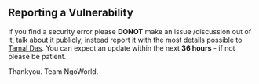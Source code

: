 ## Reporting a Vulnerability

If you find a security error please **DONOT** make an issue /discussion out of it, talk about it publicly, instead report it with the most details possible to [Tamal Das](https://twitter.com/tamalCodes). You can expect an update within the next **36 hours** - if not please be patient.

Thankyou.
Team NgoWorld.
